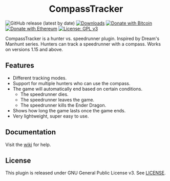 <h1 align="center">CompassTracker</h1>

![GitHub release (latest by date)](https://img.shields.io/github/v/release/hyperdefined/CompassTracker) [![Downloads](https://img.shields.io/github/downloads/hyperdefined/CompassTracker/total?logo=github)](https://github.com/hyperdefined/CompassTracker/releases) [![Donate with Bitcoin](https://en.cryptobadges.io/badge/micro/1F29aNKQzci3ga5LDcHHawYzFPXvELTFoL)](https://en.cryptobadges.io/donate/1F29aNKQzci3ga5LDcHHawYzFPXvELTFoL) [![Donate with Ethereum](https://en.cryptobadges.io/badge/micro/0x0f58B66993a315dbCc102b4276298B5Ff8895F41)](https://en.cryptobadges.io/donate/0x0f58B66993a315dbCc102b4276298B5Ff8895F41) [![License: GPL v3](https://img.shields.io/badge/License-GPLv3-blue.svg)](https://www.gnu.org/licenses/gpl-3.0)

CompassTracker is a hunter vs. speedrunner plugin. Inspired by Dream's Manhunt series. Hunters can track a speedrunner with a compass. Works on versions 1.15 and above.

## Features
* Different tracking modes.
* Support for multiple hunters who can use the compass.
* The game will automatically end based on certain conditions.
    * The speedrunner dies.
    * The speedrunner leaves the game.
    * The speedrunner kills the Ender Dragon.
* Shows how long the game lasts once the game ends.
* Very lightweight, super easy to use.

## Documentation
Visit the [wiki](https://github.com/hyperdefined/CompassTracker/wiki) for help.

## License
This plugin is released under GNU General Public License v3. See [LICENSE](https://github.com/hyperdefined/CompassTracker/blob/master/LICENSE).
